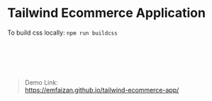 # Tailwind Ecommerce Application

To build css locally:
`npm run buildcss`

</br>
</br>
</br>
</br>


> Demo Link:  
https://emfaizan.github.io/tailwind-ecommerce-app/
